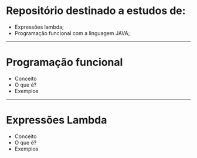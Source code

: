 # Repositório destinado a estudos de:
 
 - Expressões lambda; 
 - Programação funcional com a linguagem JAVA;


-----

# Programação funcional

- Conceito
- O que é? 
- Exemplos

---

# Expressões Lambda

- Conceito
- O que é? 
- Exemplos


